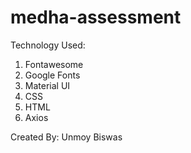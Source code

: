 # medha-assessment

Technology Used:

1. Fontawesome
2. Google Fonts
3. Material UI
4. CSS
5. HTML
6. Axios

Created By: Unmoy Biswas
